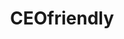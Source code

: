 ---
title: CEOfriendly
crosslinks:
- gtaonline
- gtacartel
- pceo
- CEOfrienydly
- gtaglitches
- MCCEO
- ChilliadMystery
- FriendlySessions
- GrandTheftAutoV
- RedditDads
- PS4
---